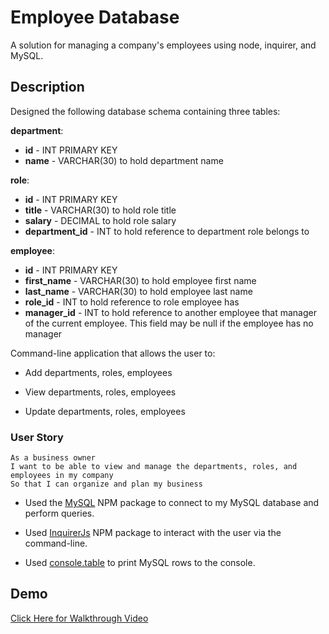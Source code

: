 # Employee Database

A solution for managing a company's employees using node, inquirer, and MySQL.

## Description

Designed the following database schema containing three tables:


**department**:

  * **id** - INT PRIMARY KEY
  * **name** - VARCHAR(30) to hold department name

**role**:

  * **id** - INT PRIMARY KEY
  * **title** - VARCHAR(30) to hold role title
  * **salary** - DECIMAL to hold role salary
  * **department_id** - INT to hold reference to department role belongs to

**employee**:

  * **id** - INT PRIMARY KEY
  * **first_name** - VARCHAR(30) to hold employee first name
  * **last_name** - VARCHAR(30) to hold employee last name
  * **role_id** - INT to hold reference to role employee has
  * **manager_id** - INT to hold reference to another employee that manager of the current employee. This field may be null if the employee has no manager
  
Command-line application that allows the user to:

  * Add departments, roles, employees

  * View departments, roles, employees

  * Update departments, roles, employees

 ### User Story 

```
As a business owner
I want to be able to view and manage the departments, roles, and employees in my company
So that I can organize and plan my business
```


* Used the [MySQL](https://www.npmjs.com/package/mysql) NPM package to connect to my MySQL database and perform queries.

* Used [InquirerJs](https://www.npmjs.com/package/inquirer/v/0.2.3) NPM package to interact with the user via the command-line.

* Used [console.table](https://www.npmjs.com/package/console.table) to print MySQL rows to the console. 

## Demo

[Click Here for Walkthrough Video](https://drive.google.com/file/d/1Tev_0L5kJleeYkGJa6aW8up6A3MpZSAG/view)

